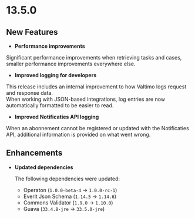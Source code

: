 # 13.5.0

## New Features

* **Performance improvements**

Significant performance improvements when retrieving tasks and cases, smaller performance improvements everywhere else.

* **Improved logging for developers**

This release includes an internal improvement to how Valtimo logs request and response data.  
When working with JSON-based integrations, log entries are now automatically formatted to be easier to read.

* **Improved Notificaties API logging**

When an abonnement cannot be registered or updated with the Notificaties API, additional information is provided on
what went wrong.

## Enhancements

* **Updated dependencies**

  The following dependencies were updated:
  * Operaton (`1.0.0-beta-4` &rarr; `1.0.0-rc-1`)
  * Everit Json Schema (`1.14.5` &rarr; `1.14.6`)
  * Commons Validator (`1.9.0` &rarr; `1.10.0`)
  * Guava (`33.4.8-jre` &rarr; `33.5.0-jre`)
